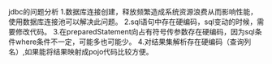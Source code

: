 jdbc的问题分析
1.数据库连接创建，释放频繁造成系统资源浪费从而影响性能，使用数据库连接池可以解决此问题。
2.sql语句中存在硬编码，sql变动的时候，需要修改代码。
3.在preparedStatement向占有符号传参数存在硬编码，因为sql条件where条件不一定，可能多也可能少。
4.对结果集解析存在硬编码（查询列名）,如果能将结果映射成pojo代码比较方便。